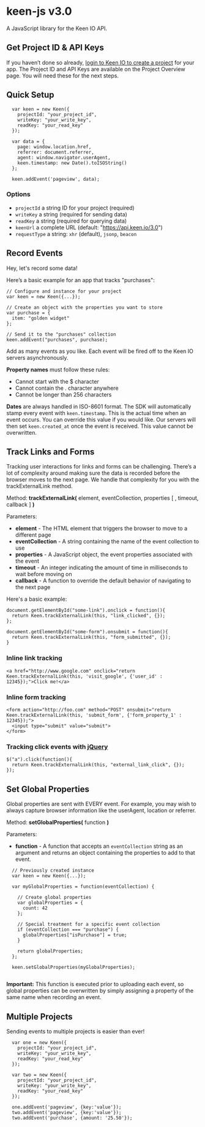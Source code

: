 # keen-js v3.0

A JavaScript library for the Keen IO API.

## Get Project ID & API Keys

If you haven’t done so already, [login to Keen IO to create a project](https://keen.io/add-project) for your app. The Project ID and API Keys are available on the Project Overview page. You will need these for the next steps.

## Quick Setup

```
  var keen = new Keen({
  	projectId: "your_project_id",
  	writeKey: "your_write_key",
  	readKey: "your_read_key"
  });
  
  var data = {
  	page: window.location.href,
    referrer: document.referrer,
    agent: window.navigator.userAgent,
    keen.timestamp: new Date().toISOString()
  };
  
  keen.addEvent('pageview', data);
```

### Options

  * `projectId` a string ID for your project (required)
  * `writeKey` a string (required for sending data)
  * `readKey` a string (required for querying data)
  * `keenUrl` a complete URL (default: "https://api.keen.io/3.0")
  * `requestType` a string: `xhr` (default), `jsonp`, `beacon`


## Record Events

Hey, let's record some data!

Here’s a basic example for an app that tracks "purchases":

```
// Configure and instance for your project
var keen = new Keen({...});

// Create an object with the properties you want to store
var purchase = {
  item: "golden widget"
};

// Send it to the "purchases" collection
keen.addEvent("purchases", purchase);
```

Add as many events as you like. Each event will be fired off to the Keen IO servers asynchronously.

**Property names** must follow these rules:

  * Cannot start with the $ character
  * Cannot contain the . character anywhere
  * Cannot be longer than 256 characters

**Dates** are always handled in ISO-8601 format. The SDK will automatically stamp every event with `keen.timestamp`. This is the actual time when an event occurs. You can override this value if you would like. Our servers will then set `keen.created_at` once the event is received. This value cannot be overwritten.


## Track Links and Forms

Tracking user interactions for links and forms can be challenging. There’s a lot of complexity around making sure the data is recorded before the browser moves to the next page. We handle that complexity for you with the trackExternalLink method.

Method: **trackExternalLink(** element, eventCollection, properties [ , timeout, callback ] **)**

Parameters:

  * **element** - The HTML element that triggers the browser to move to a different page
  * **eventCollection** - A string containing the name of the event collection to use
  * **properties** - A JavaScript object, the event properties associated with the event
  * **timeout** - An integer indicating the amount of time in milliseconds to wait before moving on
  * **callback** - A function to override the default behavior of navigating to the next page

Here's a basic example:

```
document.getElementById("some-link").onclick = function(){
  return Keen.trackExternalLink(this, "link_clicked", {});
};

document.getElementById("some-form").onsubmit = function(){
  return Keen.trackExternalLink(this, "form_submitted", {});
}
```


### Inline link tracking

```
<a href="http://www.google.com" onclick="return Keen.trackExternalLink(this, 'visit_google', {'user_id' : 12345});">Click me!</a>
```

### Inline form tracking

```
<form action="http://foo.com" method="POST" onsubmit="return Keen.trackExternalLink(this, 'submit_form', {'form_property_1' : 12345});">
  <input type="submit" value="submit">
</form>
```

### Tracking click events with [jQuery](http://jquery.com)

```
$("a").click(function(){
  return Keen.trackExternalLink(this, "external_link_click", {});
});
```


## Set Global Properties

Global properties are sent with EVERY event. For example, you may wish to always capture browser information like the userAgent, location or referrer.

Method: **setGlobalProperties(** function **)**

Parameters:

  * **function** - A function that accepts an `eventCollection` string as an argument and returns an object containing the properties to add to that event.

```
  // Previously created instance
  var keen = new Keen({...});
  
  var myGlobalProperties = function(eventCollection) {
  
    // Create global properties
	var globalProperties = {
	  count: 42
	};
	
	// Special treatment for a specific event collection
	if (eventCollection === "purchase") {
	  globalProperties["isPurchase"] = true;
    }
    
	return globalProperties;
  };
  
  keen.setGlobalProperties(myGlobalProperties);
  
```

**Important:** This function is executed prior to uploading each event, so global properties can be overwritten by simply assigning a property of the same name when recording an event.


## Multiple Projects

Sending events to multiple projects is easier than ever!

```
  var one = new Keen({
  	projectId: "your_project_id",
  	writeKey: "your_write_key",
  	readKey: "your_read_key"
  });
  
  var two = new Keen({
  	projectId: "your_project_id",
  	writeKey: "your_write_key",
  	readKey: "your_read_key"
  });
  
  one.addEvent('pageview', {key:'value'});
  two.addEvent('pageview', {key:'value'});
  two.addEvent('purchase', {amount: '25.50'});
```
